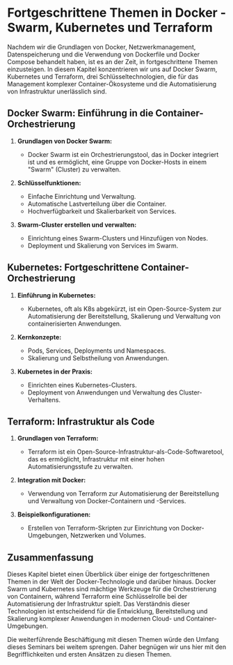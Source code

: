 # Fortgeschrittene Themen in Docker - Swarm, Kubernetes und Terraform

Nachdem wir die Grundlagen von Docker, Netzwerkmanagement, Datenspeicherung und die Verwendung von Dockerfile und Docker
Compose behandelt haben, ist es an der Zeit, in fortgeschrittene Themen einzusteigen. In diesem Kapitel konzentrieren
wir uns auf Docker Swarm, Kubernetes und Terraform, drei Schlüsseltechnologien, die für das Management komplexer
Container-Ökosysteme und die Automatisierung von Infrastruktur unerlässlich sind.

## Docker Swarm: Einführung in die Container-Orchestrierung

1. **Grundlagen von Docker Swarm:**
    - Docker Swarm ist ein Orchestrierungstool, das in Docker integriert ist und es ermöglicht, eine Gruppe von
      Docker-Hosts in einem "Swarm" (Cluster) zu verwalten.

2. **Schlüsselfunktionen:**
    - Einfache Einrichtung und Verwaltung.
    - Automatische Lastverteilung über die Container.
    - Hochverfügbarkeit und Skalierbarkeit von Services.

3. **Swarm-Cluster erstellen und verwalten:**
    - Einrichtung eines Swarm-Clusters und Hinzufügen von Nodes.
    - Deployment und Skalierung von Services im Swarm.

## Kubernetes: Fortgeschrittene Container-Orchestrierung

1. **Einführung in Kubernetes:**
    - Kubernetes, oft als K8s abgekürzt, ist ein Open-Source-System zur Automatisierung der Bereitstellung, Skalierung
      und Verwaltung von containerisierten Anwendungen.

2. **Kernkonzepte:**
    - Pods, Services, Deployments und Namespaces.
    - Skalierung und Selbstheilung von Anwendungen.

3. **Kubernetes in der Praxis:**
    - Einrichten eines Kubernetes-Clusters.
    - Deployment von Anwendungen und Verwaltung des Cluster-Verhaltens.

## Terraform: Infrastruktur als Code

1. **Grundlagen von Terraform:**
    - Terraform ist ein Open-Source-Infrastruktur-als-Code-Softwaretool, das es ermöglicht, Infrastruktur mit einer
      hohen Automatisierungsstufe zu verwalten.

2. **Integration mit Docker:**
    - Verwendung von Terraform zur Automatisierung der Bereitstellung und Verwaltung von Docker-Containern und
      -Services.

3. **Beispielkonfigurationen:**
    - Erstellen von Terraform-Skripten zur Einrichtung von Docker-Umgebungen, Netzwerken und Volumes.

## Zusammenfassung

Dieses Kapitel bietet einen Überblick über einige der fortgeschrittenen Themen in der Welt der Docker-Technologie und
darüber hinaus. Docker Swarm und Kubernetes sind mächtige Werkzeuge für die Orchestrierung von Containern, während
Terraform eine Schlüsselrolle bei der Automatisierung der Infrastruktur spielt. Das Verständnis dieser Technologien ist
entscheidend für die Entwicklung, Bereitstellung und Skalierung komplexer Anwendungen in modernen Cloud- und
Container-Umgebungen.

Die weiterführende Beschäftigung mit diesen Themen würde den Umfang dieses Seminars bei weitem sprengen. Daher begnügen
wir uns hier mit den Begrifflichkeiten und ersten Ansätzen zu diesen Themen.